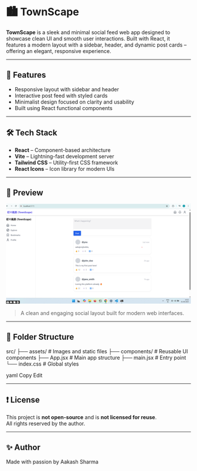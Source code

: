 # 🏙️ TownScape

**TownScape** is a sleek and minimal social feed web app designed to showcase clean UI and smooth user interactions. Built with React, it features a modern layout with a sidebar, header, and dynamic post cards – offering an elegant, responsive experience.

---

## 🚀 Features

- Responsive layout with sidebar and header
- Interactive post feed with styled cards
- Minimalist design focused on clarity and usability
- Built using React functional components

---

## 🛠️ Tech Stack

- **React** – Component-based architecture
- **Vite** – Lightning-fast development server
- **Tailwind CSS** – Utility-first CSS framework
- **React Icons** – Icon library for modern UIs

---

## 📸 Preview

![TownScape UI Preview](./Preview.png)

> A clean and engaging social layout built for modern web interfaces.

---

## 📁 Folder Structure

src/
├── assets/ # Images and static files
├── components/ # Reusable UI components
├── App.jsx # Main app structure
├── main.jsx # Entry point
└── index.css # Global styles

yaml
Copy
Edit

---

## ❗ License

This project is **not open-source** and is **not licensed for reuse**.  
All rights reserved by the author.

---

## ✨ Author

Made with passion by Aakash Sharma

